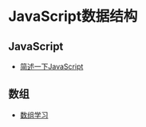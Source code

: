 # JavaScript数据结构
## JavaScript
- [简述一下JavaScript](https://github.com/Primroses/The-data-structure/tree/master/JavaScript)
## 数组
- [数组学习](https://github.com/Primroses/The-data-structure/tree/master/Array)